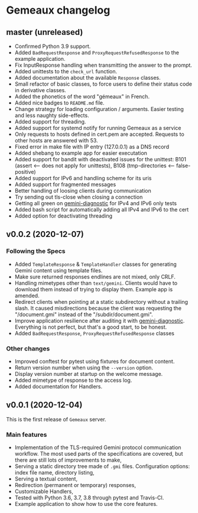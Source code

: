 # Gemeaux changelog

## master (unreleased)

* Confirmed Python 3.9 support.
* Added `BadRequestResponse` and `ProxyRequestRefusedResponse` to the example application.
* Fix InputResponse handling when transmitting the answer to the prompt.
* Added unittests to the `check_url` function.
* Added documentation about the available `Response` classes.
* Small refactor of basic classes, to force users to define their status code in derivative classes.
* Added the phonetics of the word "gémeaux" in French.
* Added nice badges to `README.md` file.
* Change strategy for loading configuration / arguments. Easier testing and less naughty side-effects.
* Added support for threading.
* Added support for systemd notify for running Gemeaux as a service
* Only requests to hosts defined in cert.pem are accepted. Requests to other hosts are answered with 53.
* Fixed error in make file with IP entry (127.0.0.1) as a DNS record
* Added shebang to example app for easier executation
* Added support for bandit with deactivated issues for the unittest: B101 (assert <-- does not apply for unittests), B108 (tmp-directories <-- false-positive)
* Added support for IPv6 and handling scheme for its uris
* Added support for fragmented messages
* Better handling of loosing clients during communication
* Try sending out tls-close when closing a connection
* Getting all green on [gemini-diagnostic](https://github.com/michael-lazar/gemini-diagnostics) for IPv4 and IPv6 only tests
* Added bash script for automatically adding all IPv4 and IPv6 to the cert
* Added option for deactivating threading


## v0.0.2 (2020-12-07)

### Following the Specs

* Added `TemplateResponse` & `TemplateHandler` classes for generating Gemini content using template files.
* Make sure returned responses endlines are not mixed, only CRLF.
* Handling mimetypes other than `text/gemini`. Clients would have to download them instead of trying to display them. Example app is amended.
* Redirect clients when pointing at a static subdirectory without a trailing slash. It caused misdirections because the client was requesting the "/document.gmi" instead of the "/subdir/document.gmi".
* Improve application resilience after auditing it with [gemini-diagnostic](https://github.com/michael-lazar/gemini-diagnostics). Everything is not perfect, but that's a good start, to be honest.
* Added `BadRequestResponse`, `ProxyRequestRefusedResponse` classes

### Other changes

* Improved conftest for pytest using fixtures for document content.
* Return version number when using the `--version` option.
* Display version number at startup on the welcome message.
* Added mimetype of response to the access log.
* Added documentation for Handlers.

## v0.0.1 (2020-12-04)

This is the first release of `Gemeaux` server.

### Main features

* Implementation of the TLS-required Gemini protocol communication workflow. The most used parts of the specifications are covered, but there are still lots of improvements to make,
* Serving a static directory tree made of `.gmi` files. Configuration options: index file name, directory listing,
* Serving a textual content,
* Redirection (permanent or temporary) responses,
* Customizable Handlers,
* Tested with Python 3.6, 3.7, 3.8 through pytest and Travis-CI.
* Example application to show how to use the core features.
